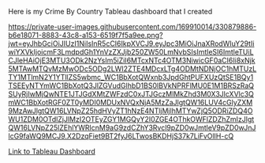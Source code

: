 Here is my Crime By Country Tableau dashboard that I created

https://private-user-images.githubusercontent.com/169910014/330879886-b6e18071-8883-43c8-a153-6519f7f5a9ee.png?jwt=eyJhbGciOiJIUzI1NiIsInR5cCI6IkpXVCJ9.eyJpc3MiOiJnaXRodWIuY29tIiwiYXVkIjoicmF3LmdpdGh1YnVzZXJjb250ZW50LmNvbSIsImtleSI6ImtleTUiLCJleHAiOjE3MTU3ODk2NzYsIm5iZiI6MTcxNTc4OTM3NiwicGF0aCI6Ii8xNjk5MTAwMTQvMzMwODc5ODg2LWI2ZTE4MDcxLTg4ODMtNDNjOC1hMTUzLTY1MTlmN2Y1YTllZS5wbmc_WC1BbXotQWxnb3JpdGhtPUFXUzQtSE1BQy1TSEEyNTYmWC1BbXotQ3JlZGVudGlhbD1BS0lBVkNPRFlMU0E1M1BRSzRaQSUyRjIwMjQwNTE1JTJGdXMtZWFzdC0xJTJGczMlMkZhd3M0X3JlcXVlc3QmWC1BbXotRGF0ZT0yMDI0MDUxNVQxNjA5MzZaJlgtQW16LUV4cGlyZXM9MzAwJlgtQW16LVNpZ25hdHVyZT1hNzE4NTljMjlhMTYwZjQ5ODRiZDQ4OWU1ZDM0OTdlZjJlMzI2OTEyZGY1MGQyY2I0ZGE4OThkOWFlZDZhZmIzJlgtQW16LVNpZ25lZEhlYWRlcnM9aG9zdCZhY3Rvcl9pZD0wJmtleV9pZD0wJnJlcG9faWQ9MCJ9.X2DzqFiet9BT2fyJ6LTwosBKDHjS37k7LiFvOlIH-cQ

[Link to Tableau Dashboard](https://public.tableau.com/app/profile/nicholas.mangione1725/viz/CrimeByCountry/Dashboard1?publish=yes)

